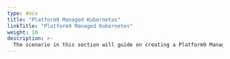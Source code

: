 ```yaml
---
type: docs
title: "Platform9 Managed Kubernetes"
linkTitle: "Platform9 Managed Kubernetes"
weight: 10
description: >-
  The scenario in this section will guide on creating a Platform9 Managed Kubernetes (PMK) cluster on-premise or on the cloud and onboard it as an Azure Arc-enabled Kubernetes cluster in an automated fashion.
---
```

